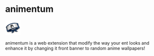 # animentum
![Icon](https://github.com/0lbap/animentum/blob/758711292aefd5f60fd5adcd4a8c264d7ef2fd40/icons/logo-48.png)

animentum is a web extension that modify the way your ent looks and enhance it by changing it front banner to random anime wallpapers!
